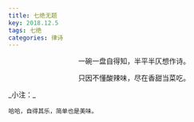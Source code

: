 ```yaml
---
title: 七绝无题
key: 2018.12.5
tags: 七绝
categories: 律诗
---
```


<p align="center">一碗一盘自得知，半平半仄想作诗。
</p>
<p align="center">只因不懂酸辣味，尽在香甜当菜吃。
</p>
_小注：_

```
哈哈，自得其乐，简单也是美味。
```